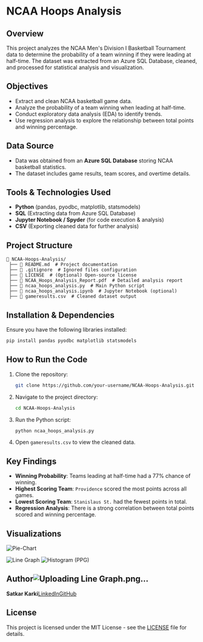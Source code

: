 # NCAA Hoops Analysis

## Overview

This project analyzes the NCAA Men's Division I Basketball Tournament data to determine the probability of a team winning if they were leading at half-time. The dataset was extracted from an Azure SQL Database, cleaned, and processed for statistical analysis and visualization.

## Objectives

- Extract and clean NCAA basketball game data.
- Analyze the probability of a team winning when leading at half-time.
- Conduct exploratory data analysis (EDA) to identify trends.
- Use regression analysis to explore the relationship between total points and winning percentage.

## Data Source

- Data was obtained from an **Azure SQL Database** storing NCAA basketball statistics.
- The dataset includes game results, team scores, and overtime details.

## Tools & Technologies Used

- **Python** (pandas, pyodbc, matplotlib, statsmodels)
- **SQL** (Extracting data from Azure SQL Database)
- **Jupyter Notebook / Spyder** (for code execution & analysis)
- **CSV** (Exporting cleaned data for further analysis)

## Project Structure

```
📂 NCAA-Hoops-Analysis/
 ├── 📜 README.md  # Project documentation
 ├── 📜 .gitignore  # Ignored files configuration
 ├── 📜 LICENSE  # (Optional) Open-source license
 ├── 📜 NCAA_Hoops_Analysis_Report.pdf  # Detailed analysis report
 ├── 📜 ncaa_hoops_analysis.py  # Main Python script
 ├── 📜 ncaa_hoops_analysis.ipynb  # Jupyter Notebook (optional)
 ├── 📜 gameresults.csv  # Cleaned dataset output
```

## Installation & Dependencies

Ensure you have the following libraries installed:

```bash
pip install pandas pyodbc matplotlib statsmodels
```

## How to Run the Code

1. Clone the repository:
   ```bash
   git clone https://github.com/your-username/NCAA-Hoops-Analysis.git
   ```
2. Navigate to the project directory:
   ```bash
   cd NCAA-Hoops-Analysis
   ```
3. Run the Python script:
   ```bash
   python ncaa_hoops_analysis.py
   ```
4. Open `gameresults.csv` to view the cleaned data.

## Key Findings

- **Winning Probability**: Teams leading at half-time had a 77% chance of winning.
- **Highest Scoring Team**: `Providence` scored the most points across all games.
- **Lowest Scoring Team**: `Stanislaus St.` had the fewest points in total.
- **Regression Analysis**: There is a strong correlation between total points scored and winning percentage.

## Visualizations

![Pie-Chart](https://github.com/user-attachments/assets/b60d9016-f8cb-4b25-89a1-95556c81a7d7)

![Line Graph](https://github.com/user-attachments/assets/79009d09-1479-470d-b491-896667ff4171)
![Histogram (PPG)](https://github.com/user-attachments/assets/54b0e42a-8b79-4eb5-b898-2d36ffdc72f4)


## Author![Uploading Line Graph.png…]()


**Satkar Karki**[LinkedIn](https://www.linkedin.com/in/satkarkarki)[GitHub](https://github.com/satkar605)

## License

This project is licensed under the MIT License - see the [LICENSE](LICENSE) file for details.
